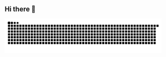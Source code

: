 ## Hi there 👋

<img src="https://raw.githubusercontent.com/liukaiming-alipay/liukaiming-alipay/output/github-contribution-grid-snake.svg" />
